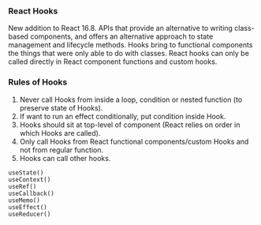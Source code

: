### React Hooks

New addition to React 16.8. APIs that provide an alternative to writing class-based components, and offers an alternative approach to state management and lifecycle methods. Hooks bring to functional components the things that were only able to do with classes. React hooks can only be called directly in React component functions and custom hooks.

### Rules of Hooks

1. Never call Hooks from inside a loop, condition or nested function (to preserve state of Hooks).
2. If want to run an effect conditionally, put condition inside Hook.
3. Hooks should sit at top-level of component (React relies on order in which Hooks are called).
4. Only call Hooks from React functional components/custom Hooks and not from regular function.
5. Hooks can call other hooks.

```
useState()
useContext()
useRef()
useCallback()
useMemo()
useEffect()
useReducer()
```
